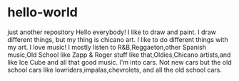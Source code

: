 # hello-world
just another repository
Hello everybody!
I like to draw and paint. I draw different things, but my thing is chicano art. I like to do different things with my art.
I love music! I mostly listen to R&B,Reggaeton,other Spanish music,Old School like Zapp & Roger stuff like that,Oldies,Chicano artists,and like Ice Cube and all that good music.
I'm into cars. Not new cars but the old school cars like lowriders,impalas,chevrolets, and all the old school cars.
